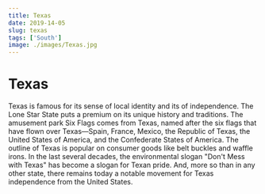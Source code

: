 ```yaml
---
title: Texas
date: 2019-14-05
slug: texas
tags: ['South']
image: ./images/Texas.jpg
---
```


# Texas

Texas is famous for its sense of local identity and its of independence. The Lone Star State puts a premium on its unique history and traditions. The amusement park Six Flags comes from Texas, named after the six flags that have flown over Texas—Spain, France, Mexico, the Republic of Texas, the United States of America, and the Confederate States of America. The outline of Texas is popular on consumer goods like belt buckles and waffle irons. In the last several decades, the environmental slogan "Don't Mess with Texas" has become a slogan for Texan pride. And, more so than in any other state, there remains today a notable movement for Texas independence from the United States.